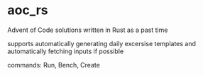 # aoc_rs

Advent of Code solutions written in Rust as a past time

supports automatically generating daily excersise templates and automatically fetching inputs if possible

commands: Run, Bench, Create
